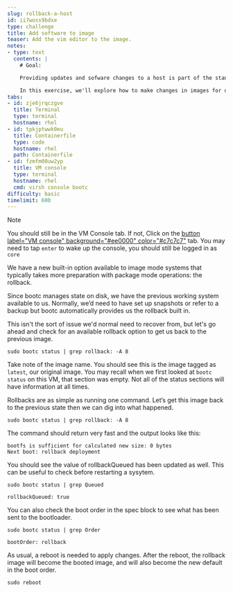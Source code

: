 ```yaml
---
slug: rollback-a-host
id: ii7woss9bdxe
type: challenge
title: Add software to image
teaser: Add the vim editor to the image.
notes:
- type: text
  contents: |
    # Goal:

    Providing updates and sofware changes to a host is part of the standard life cycle. It can be even more common during the design part of our standar operating environments. This process is where image mode hosts deviate the most from typical package based hosts.

    In this exercise, we'll explore how to make changes in images for our hosts to use.
tabs:
- id: zje6jrqczgve
  title: Terminal
  type: terminal
  hostname: rhel
- id: tpkjptwwk0eu
  title: Containerfile
  type: code
  hostname: rhel
  path: Containerfile
- id: fzmfm00uw2yp
  title: VM console
  type: terminal
  hostname: rhel
  cmd: virsh console bootc
difficulty: basic
timelimit: 600
---
```

> [!NOTE]
> You should still be in the VM Console tab. If not,
> Click on the [button label="VM console" background="#ee0000" color="#c7c7c7"](tab-2) tab.
> You may need to tap `enter` to wake up the console, you should still be logged in as `core`

We have a new built-in option available to image mode systems that typically takes more preparation with package mode operations: the rollback.

Since bootc manages state on disk, we have the previous working system available to us. Normally, we’d need to have set up snapshots or refer to a backup but bootc automatically provides us the rollback built in.

This isn't the sort of issue we'd normal need to recover from, but let's go ahead and check for an available rollback option to get us back to the previous image.

```bash,run
sudo bootc status | grep rollback: -A 8
```

Take note of the image name. You should see this is the image tagged as `latest`, our original image. You may recall when we first looked at `bootc status` on this VM, that section was empty. Not all of the status sections will have information at all times.

Rollbacks are as simple as running one command. Let’s get this image back to the previous state then we can dig into what happened.
```bash,run
sudo bootc status | grep rollback: -A 8
```

The command should return very fast and the output looks like this:
````
bootfs is sufficient for calculated new size: 0 bytes
Next boot: rollback deployment
````

You should see the value of rollbackQueued has been updated as well. This can be useful to check before restarting a sysytem.
```bash,run
sudo bootc status | grep Queued
```

````
rollbackQueued: true
````

You can also check the boot order in the spec block to see what has been sent to the bootloader.
```bash,run
sudo bootc status | grep Order
```

````
bootOrder: rollback
````

As usual, a reboot is needed to apply changes. After the reboot, the rollback image will become the booted image, and will also become the new default in the boot order.
```bash,run
sudo reboot
```

